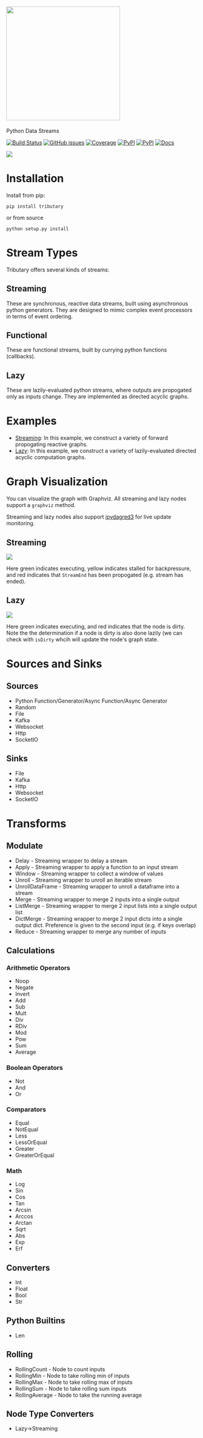 # <a href="https://tributary.readthedocs.io"><img src="docs/img/icon.png" width="300"></a>
Python Data Streams

[![Build Status](https://dev.azure.com/tpaine154/tributary/_apis/build/status/timkpaine.tributary?branchName=master)](https://dev.azure.com/tpaine154/tributary/_build/latest?definitionId=2&branchName=master)
[![GitHub issues](https://img.shields.io/github/issues/timkpaine/tributary.svg)](https://github.com/timkpaine/tributary/issues)
[![Coverage](https://img.shields.io/azure-devops/coverage/tpaine154/tributary/2/master)](https://dev.azure.com/tpaine154/tributary/_build?definitionId=2&_a=summary)
[![PyPI](https://img.shields.io/pypi/l/tributary.svg)](https://pypi.python.org/pypi/tributary)
[![PyPI](https://img.shields.io/pypi/v/tributary.svg)](https://pypi.python.org/pypi/tributary)
[![Docs](https://img.shields.io/readthedocs/tributary.svg)](https://tributary.readthedocs.io)

![](https://raw.githubusercontent.com/timkpaine/tributary/master/docs/img/example.gif)


# Installation
Install from pip:

`pip install tributary`

or from source

`python setup.py install`

# Stream Types
Tributary offers several kinds of streams:

## Streaming
These are synchronous, reactive data streams, built using asynchronous python generators. They are designed to mimic complex event processors in terms of event ordering.

## Functional
These are functional streams, built by currying python functions (callbacks). 

## Lazy
These are lazily-evaluated python streams, where outputs are propogated only as inputs change. They are implemented as directed acyclic graphs.

# Examples
- [Streaming](docs/examples/streaming/streaming.md): In this example, we construct a variety of forward propogating reactive graphs.
- [Lazy](docs/examples/lazy/lazy.md): In this example, we construct a variety of lazily-evaluated directed acyclic computation graphs. 

# Graph Visualization
You can visualize the graph with Graphviz. All streaming and lazy nodes support a `graphviz` method.

Streaming and lazy nodes also support [ipydagred3](https://github.com/timkpaine/ipydagred3) for live update monitoring.

## Streaming
![](https://raw.githubusercontent.com/timkpaine/tributary/master/docs/img/streaming/dagred3.gif)

Here green indicates executing, yellow indicates stalled for backpressure, and red indicates that `StreamEnd` has been propogated (e.g. stream has ended).

## Lazy
![](https://raw.githubusercontent.com/timkpaine/tributary/master/docs/img/lazy/dagred3.gif)

Here green indicates executing, and red indicates that the node is dirty. Note the the determination if a node is dirty is also done lazily (we can check with `isDirty` whcih will update the node's graph state.

# Sources and Sinks
## Sources
- Python Function/Generator/Async Function/Async Generator
- Random
- File
- Kafka
- Websocket
- Http
- SocketIO

## Sinks
- File
- Kafka
- Http
- Websocket
- SocketIO

# Transforms
## Modulate
- Delay - Streaming wrapper to delay a stream
- Apply - Streaming wrapper to apply a function to an input stream
- Window - Streaming wrapper to collect a window of values
- Unroll - Streaming wrapper to unroll an iterable stream
- UnrollDataFrame - Streaming wrapper to unroll a dataframe into a stream
- Merge - Streaming wrapper to merge 2 inputs into a single output
- ListMerge - Streaming wrapper to merge 2 input lists into a single output list
- DictMerge - Streaming wrapper to merge 2 input dicts into a single output dict. Preference is given to the second input (e.g. if keys overlap)
- Reduce - Streaming wrapper to merge any number of inputs

## Calculations
### Arithmetic Operators
- Noop
- Negate
- Invert
- Add
- Sub
- Mult
- Div
- RDiv
- Mod
- Pow
- Sum
- Average

### Boolean Operators
- Not
- And
- Or

### Comparators
- Equal
- NotEqual
- Less
- LessOrEqual
- Greater
- GreaterOrEqual

### Math
- Log
- Sin
- Cos
- Tan
- Arcsin
- Arccos
- Arctan
- Sqrt
- Abs
- Exp
- Erf

## Converters
- Int
- Float
- Bool
- Str

## Python Builtins
- Len

## Rolling
- RollingCount - Node to count inputs
- RollingMin - Node to take rolling min of inputs
- RollingMax - Node to take rolling max of inputs
- RollingSum - Node to take rolling sum inputs
- RollingAverage - Node to take the running average

## Node Type Converters
- Lazy->Streaming
